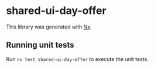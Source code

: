 # shared-ui-day-offer

This library was generated with [Nx](https://nx.dev).

## Running unit tests

Run `nx test shared-ui-day-offer` to execute the unit tests.
